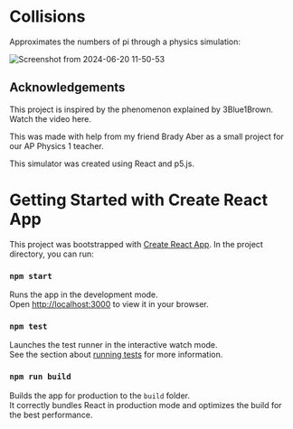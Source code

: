 # Collisions

Approximates the numbers of pi through a physics simulation:


![Screenshot from 2024-06-20 11-50-53](https://github.com/rdg922/collisions/assets/27434998/115c3018-fafe-4dfe-8b65-3c45ae5bf96d)

## Acknowledgements
This project is inspired by the phenomenon explained by 3Blue1Brown. Watch the video here.

This was made with help from my friend Brady Aber as a small project for our AP Physics 1 teacher.

This simulator was created using React and p5.js.

# Getting Started with Create React App

This project was bootstrapped with [Create React App](https://github.com/facebook/create-react-app). In the project directory, you can run:

### `npm start`

Runs the app in the development mode.\
Open [http://localhost:3000](http://localhost:3000) to view it in your browser.

### `npm test`

Launches the test runner in the interactive watch mode.\
See the section about [running tests](https://facebook.github.io/create-react-app/docs/running-tests) for more information.

### `npm run build`

Builds the app for production to the `build` folder.\
It correctly bundles React in production mode and optimizes the build for the best performance.

